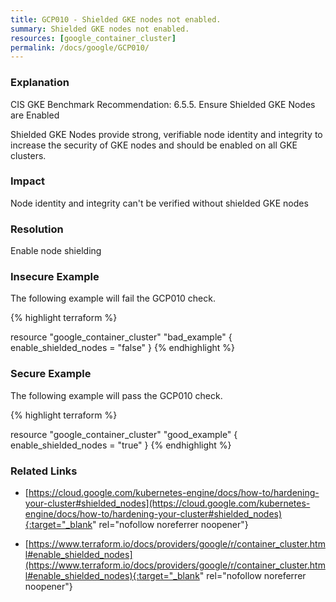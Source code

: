 ```yaml
---
title: GCP010 - Shielded GKE nodes not enabled.
summary: Shielded GKE nodes not enabled. 
resources: [google_container_cluster] 
permalink: /docs/google/GCP010/
---
```

### Explanation


CIS GKE Benchmark Recommendation: 6.5.5. Ensure Shielded GKE Nodes are Enabled

Shielded GKE Nodes provide strong, verifiable node identity and integrity to increase the security of GKE nodes and should be enabled on all GKE clusters.


### Impact
Node identity and integrity can't be verified without shielded GKE nodes

### Resolution
Enable node shielding



### Insecure Example

The following example will fail the GCP010 check.

{% highlight terraform %}

resource "google_container_cluster" "bad_example" {
	enable_shielded_nodes = "false"
}
{% endhighlight %}



### Secure Example

The following example will pass the GCP010 check.

{% highlight terraform %}

resource "google_container_cluster" "good_example" {
	enable_shielded_nodes = "true"
}
{% endhighlight %}



### Related Links


- [https://cloud.google.com/kubernetes-engine/docs/how-to/hardening-your-cluster#shielded_nodes](https://cloud.google.com/kubernetes-engine/docs/how-to/hardening-your-cluster#shielded_nodes){:target="_blank" rel="nofollow noreferrer noopener"}

- [https://www.terraform.io/docs/providers/google/r/container_cluster.html#enable_shielded_nodes](https://www.terraform.io/docs/providers/google/r/container_cluster.html#enable_shielded_nodes){:target="_blank" rel="nofollow noreferrer noopener"}



